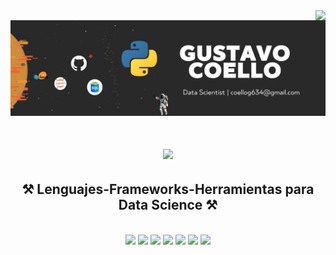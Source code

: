 <img align="right" src="https://visitor-badge.laobi.icu/badge?page_id=Gustavocoello.Gustavocoello" />


<p align=center><img src=https://raw.githubusercontent.com/Gustavocoello/Gustavocoello/main/jpg/Github%20Banner.png></p>

<h1 align="center">
    <img src="https://readme-typing-svg.herokuapp.com/?font=Righteous&size=35&center=true&vCenter=true&width=500&height=70&duration=4000&lines=Hi+There!+👋;+I'm+Gustavo+Coello!;" />
</h1>





<h2 align="center">⚒️ Lenguajes-Frameworks-Herramientas para Data Science ⚒️</h2>
<br/>
<div align="center">
    <!-- Lenguajes de Programación -->
    <img src="https://skillicons.dev/icons?i=python,r,sql,jupyter,julia" />
    <!-- Bibliotecas y Frameworks de Machine Learning -->
    <img src="https://skillicons.dev/icons?i=tensorflow,pytorch,scikit-learn,xgboost" />
    <!-- Análisis y Manipulación de Datos -->
    <img src="https://skillicons.dev/icons?i=numpy,pandas,spark" />
    <!-- Visualización de Datos -->
    <img src="https://skillicons.dev/icons?i=matplotlib,seaborn,plotly,powerbi" />
    <!-- Big Data y Bases de Datos -->
    <img src="https://skillicons.dev/icons?i=hadoop,mysql,mongodb" />
    <!-- Herramientas de Desarrollo y Control de Versiones -->
    <img src="https://skillicons.dev/icons?i=git,github,vscode,figma" />
    <!-- Entornos de Despliegue y MLOps -->
    <img src="https://skillicons.dev/icons?i=docker,kubernetes,flask,fastapi" />
</div>

<!--
**Gustavocoello/Gustavocoello** is a ✨ _special_ ✨ repository because its `README.md` (this file) appears on your GitHub profile.

Here are some ideas to get you started:

- 🔭 I’m currently working on ...
- 🌱 I’m currently learning ...
- 👯 I’m looking to collaborate on ...
- 🤔 I’m looking for help with ...
- 💬 Ask me about ...
- 📫 How to reach me: ...
- 😄 Pronouns: ...
- ⚡ Fun fact: ...
-->
